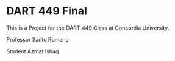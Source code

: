 # DART 449 Final


This is a Project for the DART 449 Class at Concordia University.

Professor Santo Romano

Student Azmat Ishaq
